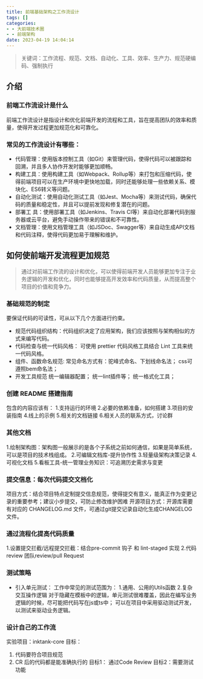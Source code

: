 ```yaml
---
title: 前端基础架构之工作流设计
tags: []
categories:
- - 大前端技术圈
- - 前端架构
date: 2023-04-19 14:04:14
---
```

> 关键词：工作流程、规范、文档、自动化、工具、效率、生产力、规范硬编码、强制执行

## 介绍
### 前端工作流设计是什么
 前端工作流设计是指设计和优化前端开发的流程和工具，旨在提高团队的效率和质量，使得开发过程更加规范化和可靠化。
### 常见的工作流设计有哪些：
- 代码管理：使用版本控制工具（如Git）来管理代码，使得代码可以被跟踪和回溯，并且多人协作开发时能够更加顺畅。
- 构建工具：使用构建工具（如Webpack、Rollup等）来打包和压缩代码，使得前端项目可以在生产环境中更快地加载，同时还能够处理一些依赖关系、模块化、ES6转义等问题。
- 自动化测试：使用自动化测试工具（如Jest、Mocha等）来测试代码，确保代码的质量和稳定性，并且可以提前发现和修复潜在的问题。
- 部署工 具：使用部署工具（如Jenkins、Travis CI等）来自动化部署代码到服务器或云平台，避免手动操作带来的错误和不可靠性。
- 文档管理：使用文档管理工具（如JSDoc、Swagger等）来自动生成API文档和代码注释，使得代码更加易于理解和维护。

## 如何使前端开发流程更加规范
> 通过对前端工作流的设计和优化，可以使得前端开发人员能够更加专注于业务逻辑的开发和优化，同时也能够提高开发效率和代码质量，从而提高整个项目的价值和竞争力。
### 基础规范的制定
要保证代码的可读性，可从以下几个方面进行约束。
- 规范代码组织结构：代码组织决定了应用架构，我们应该按照与架构相似的方式来编写代码。
- 代码检查与统一代码风格： 可使用 prettier 代码风格工具结合 Lint 工具来统一代码风格。
- 组件、函数命名规范: 
  常见命名方式有：驼峰式命名、下划线命名法；
  css可遵照bem命名法；
- 开发工具规范
    统一编辑器配置；
    统一lint插件等；
    统一格式化工具；
### 创建 README 搭建指南
包含的内容应该有：
1.支持运行的环境
2.必要的依赖准备，如何搭建
3.项目的安装指南
4.线上的示例
5.相关的文档链接
6.相关人员的联系方式，讨论群

### 其他文档
1.绘制架构图：架构图一般展示的是各个子系统之前如何通信，如果是简单系统，可以是项目的技术栈组成。
2.可编辑文档库-提升协作性
3.轻量级架构决策记录
4.可视化文档
5.看板工具-统一管理业务知识：可追溯历史需求与变更

### 提交信息：每次代码提交文档化
项目方式：结合项目特点定制提交信息规范，使得提交有意义，能真正作为变更记录的重要参考；建议小步提交，可防止修改维护困难
开源项目方式：开源库需要有对应的 CHANGELOG.md 文件，可通过git提交记录自动化生成CHANGELOG文件。

### 通过流程化提高代码质量
1.设置提交拦截/远程提交拦截：结合pre-commit 钩子 和 lint-staged 实现
2.代码review 团队review/pull Request

### 测试策略
- 引入单元测试：
工作中常见的测试范围为：
1.通用、公用的Utils函数
2.复杂交互操作逻辑
对于隐藏在模板中的逻辑，单元测试很难覆盖，因此在编写业务逻辑的时候，尽可能把代码写在js或ts中；
可以在项目中采用驱动测试开发，以测试来驱动业务逻辑。

### 设计自己的工作流
实验项目：inktank-core
目标：
1. 代码要符合项目规范
2. CR 后的代码都是能准确执行的
目标1： 通过Code Review
目标2：需要测试功能

